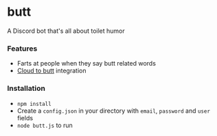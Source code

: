 # butt
A Discord bot that's all about toilet humor

### Features

- Farts at people when they say butt related words
- [Cloud to butt](https://chrome.google.com/webstore/detail/cloud-to-butt-plus/apmlngnhgbnjpajelfkmabhkfapgnoai) integration

### Installation

- `npm install`
- Create a `config.json` in your directory with `email`, `password` and `user` fields
- `node butt.js` to run